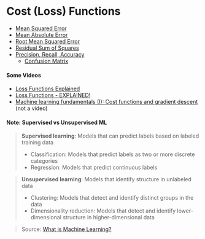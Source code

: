 # Cost (Loss) Functions
- [Mean Squared Error](https://en.wikipedia.org/wiki/Mean_squared_error)
- [Mean Absolute Error](https://en.wikipedia.org/wiki/Mean_absolute_error)
- [Root Mean Squared Error](https://en.wikipedia.org/wiki/Root-mean-square_deviation)
- [Residual Sum of Squares](https://en.wikipedia.org/wiki/Residual_sum_of_squares)
- [Precision, Recall, Accuracy](https://en.wikipedia.org/wiki/Precision_and_recall)
  - [Confusion Matrix](https://en.wikipedia.org/wiki/Confusion_matrix)

#### Some Videos
- [Loss Functions Explained](https://www.youtube.com/watch?v=IVVVjBSk9N0)
- [Loss Functions - EXPLAINED!](https://www.youtube.com/watch?v=QBbC3Cjsnjg)
- [Machine learning fundamentals (I): Cost functions and gradient descent](https://towardsdatascience.com/machine-learning-fundamentals-via-linear-regression-41a5d11f5220) (not a video)

#### Note: Supervised vs Unsupervised ML
> **Supervised learning**: Models that can predict labels based on labeled training data
> - Classification: Models that predict labels as two or more discrete categories
> - Regression: Models that predict continuous labels

> **Unsupervised learning**: Models that identify structure in unlabeled data
> - Clustering: Models that detect and identify distinct groups in the data
> - Dimensionality reduction: Models that detect and identify lower-dimensional structure in higher-dimensional data

> Source: [What is Machine Learning?](https://jakevdp.github.io/PythonDataScienceHandbook/05.01-what-is-machine-learning.html)
